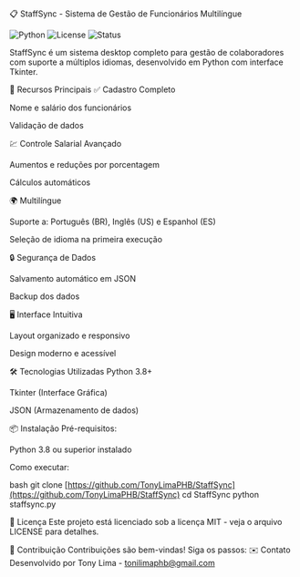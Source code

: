 📋 StaffSync - Sistema de Gestão de Funcionários Multilíngue

![Python](https://img.shields.io/badge/Python-3.8+-blue?logo=python)
![License](https://img.shields.io/badge/License-MIT-green)
![Status](https://img.shields.io/badge/Status-Completed-brightgreen)

StaffSync é um sistema desktop completo para gestão de colaboradores com suporte a múltiplos idiomas, desenvolvido em Python com interface Tkinter.

🌟 Recursos Principais
✅ Cadastro Completo

Nome e salário dos funcionários

Validação de dados

💹 Controle Salarial Avançado

Aumentos e reduções por porcentagem

Cálculos automáticos

🌍 Multilíngue

Suporte a: Português (BR), Inglês (US) e Espanhol (ES)

Seleção de idioma na primeira execução

🔒 Segurança de Dados

Salvamento automático em JSON

Backup dos dados

🖥️ Interface Intuitiva

Layout organizado e responsivo

Design moderno e acessível

🛠️ Tecnologias Utilizadas
Python 3.8+

Tkinter (Interface Gráfica)

JSON (Armazenamento de dados)

📦 Instalação
Pré-requisitos:

Python 3.8 ou superior instalado

Como executar:

bash
git clone [https://github.com/TonyLimaPHB/StaffSync](https://github.com/TonyLimaPHB/StaffSync)
cd StaffSync
python staffsync.py

📜 Licença
Este projeto está licenciado sob a licença MIT - veja o arquivo LICENSE para detalhes.

🤝 Contribuição
Contribuições são bem-vindas! Siga os passos:
✉️ Contato
Desenvolvido por Tony Lima - tonilimaphb@gmail.com

